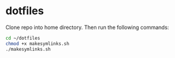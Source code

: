 # dotfiles

Clone repo into home directory. Then run the following commands:

```sh
cd ~/dotfiles
chmod +x makesymlinks.sh
./makesymlinks.sh
``` 
